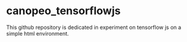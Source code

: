 # canopeo_tensorflowjs
This github repository is dedicated in experiment on tensorflow js on a simple html environment.
